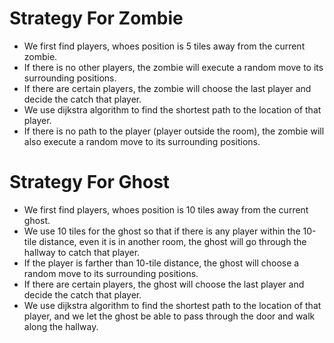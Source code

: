 # Strategy For Zombie
- We first find players, whoes position is 5 tiles away from the current zombie.
- If there is no other players, the zombie will execute a random move to its surrounding positions. 
- If there are certain players, the zombie will choose the last player and decide the catch that player. 
- We use dijkstra algorithm to find the shortest path to the location of that player.  
- If there is no path to the player (player outside the room), the zombie will also execute a random move to its surrounding positions. 

# Strategy For Ghost
- We first find players, whoes position is 10 tiles away from the current ghost.
- We use 10 tiles for the ghost so that if there is any player within the 10-tile distance, even it is in another room, 
the ghost will go through the hallway to catch that player. 
- If the player is farther than 10-tile distance, the ghost will choose a random move to its surrounding positions. 
- If there are certain players, the ghost will choose the last player and decide the catch that player. 
- We use dijkstra algorithm to find the shortest path to the location of that player, and we let the ghost be able to
pass through the door and walk along the hallway.
